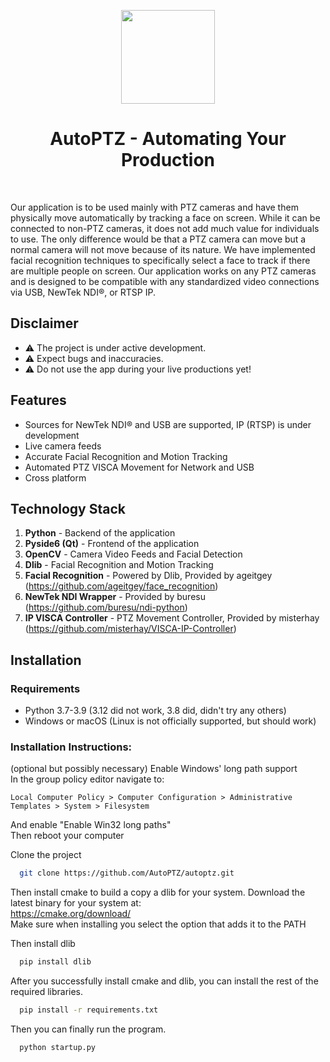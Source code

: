 <p align="center">
<img src="shared/AutoPTZLogo.png" width="150">
</p>
</p>
<h1 align="center">AutoPTZ - Automating Your Production</h3>
<br/>

Our application is to be used mainly with PTZ cameras and have them physically move automatically by tracking a face on screen. While it can be connected to non-PTZ cameras, it does not add much value for individuals to use. The only difference would be that a PTZ camera can move but a normal camera will not move because of its nature. We have implemented facial recognition techniques to specifically select a face to track if there are multiple people on screen. Our application works on any PTZ cameras and is designed to be compatible with any standardized video connections via USB, NewTek NDI®, or RTSP IP. 



## Disclaimer

- ⚠️ The project is under active development.
- ⚠️ Expect bugs and inaccuracies.
- ⚠️ Do not use the app during your live productions yet!
## Features

- Sources for NewTek NDI® and USB are supported, IP (RTSP) is under development
- Live camera feeds
- Accurate Facial Recognition and Motion Tracking
- Automated PTZ VISCA Movement for Network and USB
- Cross platform


## Technology  Stack

1. **Python** - Backend of the application
2. **Pyside6 (Qt)** - Frontend of the application
3. **OpenCV** - Camera Video Feeds and Facial Detection
4. **Dlib** - Facial Recognition and Motion Tracking
5. **Facial Recognition** - Powered by Dlib, Provided by ageitgey (https://github.com/ageitgey/face_recognition)
6. **NewTek NDI Wrapper**  - Provided by buresu (https://github.com/buresu/ndi-python)
7. **IP VISCA Controller** - PTZ Movement Controller, Provided by misterhay (https://github.com/misterhay/VISCA-IP-Controller)


## Installation

### Requirements

- Python 3.7-3.9 (3.12 did not work, 3.8 did, didn't try any others)
- Windows or macOS (Linux is not officially supported, but should work)

### Installation Instructions:
(optional but possibly necessary) Enable Windows' long path support  
In the group policy editor navigate to:
```
Local Computer Policy > Computer Configuration > Administrative Templates > System > Filesystem
```
And enable "Enable Win32 long paths"  
Then reboot your computer

Clone the project
```bash
  git clone https://github.com/AutoPTZ/autoptz.git
```

Then install cmake to build a copy a dlib for your system. Download the latest binary for your system at:  
https://cmake.org/download/  
Make sure when installing you select the option that adds it to the PATH  

Then install dlib
```bash
  pip install dlib
```

After you successfully install cmake and dlib, you can install the rest of the required libraries.
```bash
  pip install -r requirements.txt
```

Then you can finally run the program.
```bash
  python startup.py
```
    
